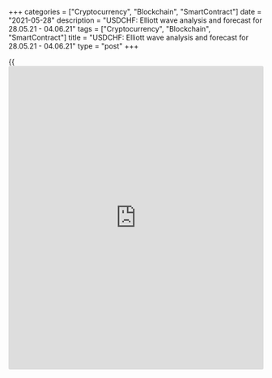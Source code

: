 +++
categories = ["Cryptocurrency", "Blockchain", "SmartContract"]
date = "2021-05-28"
description = "USDCHF: Elliott wave analysis and forecast for 28.05.21 - 04.06.21"
tags = ["Cryptocurrency", "Blockchain", "SmartContract"]
title = "USDCHF: Elliott wave analysis and forecast for 28.05.21 - 04.06.21"
type = "post"
+++

{{<iframe id="large-banner" src="https://www.bounty.group/#slide=4.0" width="100%" height="600" scrolling="no" style="border: 0px solid rgb(216, 221, 230); border-radius: 3px;">}}

2021-05-28

2021-05-28

USDCHF: Elliott wave analysis and forecast for 28.05.21 – 04.06.21Alex
Geuta

 **Main scenario:** consider long positions above the level of 0.8927
with a target of 0.9169 – 0.9476.

 **Alternative scenario:** breakout and consolidation below the level of
0.8927 will allow the pair to continue declining to the levels of 0.8869
– 0.8751.

 **Analysis:** Daily time frame: presumably, a descending first wave of
larger degree (1) of 5 was formed and an ascending correction is now
developing as second wave (2) of 5. On the H4 time frame, wave A of (2)
was formed, and, presumably, wave B of (2) finished developing.
Apparently, wave с of В finished developing on the H1 time frame, with
wave (v) of c formed inside. If the presumption is correct, the pair may
be expected to rise to the levels of 0.9169 – 0.9476. The level of
0.8927 is critical in this scenario. Its breakout will allow the pair to
continue falling to the levels of 0.8869 – 0.8751.

* * *

* * *

## Price chart of USDCHF in real time mode

The content of this article reflects the author’s opinion and does not
necessarily reflect the official position of LiteForex. The material
published on this page is provided for informational purposes only and
should not be considered as the provision of investment advice for the
purposes of Directive 2004/39/EC.

Rate this article:

{{value}}

( {{count}} {{title}} )